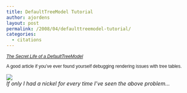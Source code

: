 ```yaml
---
title: DefaultTreeModel Tutorial
author: ajordens
layout: post
permalink: /2008/04/defaulttreemodel-tutorial/
categories:
  - citations
---
```

<p style="font: 12.0px Helvetica">
  <span style="font-style: italic;"><a href="http://java.dzone.com/news/secret-life-defaulttreemodel">The Secret Life of a DefaultTreeModel</a></span>
</p>

<p style="font: 12.0px Helvetica">
  A good article if you&#8217;ve ever found yourself debugging rendering issues with tree tables.
</p>

![][1]  
<span style="font-style: italic;">If only I had a nickel for every time I&#8217;ve seen the above problem&#8230;</span>

 [1]: http://java.dzone.com/sites/all/files/TreeModelDemo2.png